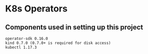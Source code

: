 # K8s Operators


## Components used in setting up this project
```
operator-sdk 0.16.0
kind 0.7.0 (0.7.0+ is required for disk access)
kubectl 1.17.3
```
